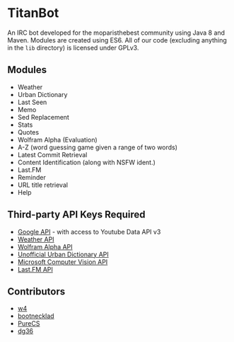 # TitanBot #

An IRC bot developed for the moparisthebest community using Java 8 and Maven. Modules are created using ES6. All of our code (excluding anything in the `lib` directory) is licensed under GPLv3.

## Modules
* Weather
* Urban Dictionary
* Last Seen
* Memo
* Sed Replacement
* Stats
* Quotes
* Wolfram Alpha (Evaluation)
* A-Z (word guessing game given a range of two words)
* Latest Commit Retrieval
* Content Identification (along with NSFW ident.)
* Last.FM
* Reminder
* URL title retrieval
* Help

## Third-party API Keys Required
* [Google API](https://developers.google.com/) - with access to Youtube Data API v3
* [Weather API](http://openweathermap.org/)
* [Wolfram Alpha API](http://products.wolframalpha.com/api/)
* [Unofficial Urban Dictionary API](https://market.mashape.com/community/urban-dictionary)
* [Microsoft Computer Vision API](https://www.microsoft.com/cognitive-services/en-us/computer-vision-api)
* [Last.FM API](https://www.last.fm/api)

## Contributors
* [w4](https://github.com/w4)
* [bootnecklad](https://github.com/bootnecklad)
* [PureCS](https://github.com/PureCS)
* [dg36](https://github.com/dg36)